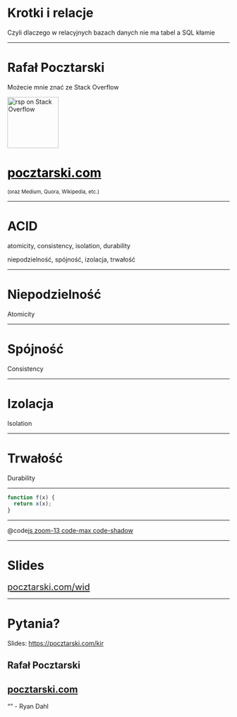 # Krotki i relacje

Czyli dlaczego w relacyjnych bazach danych nie ma tabel a SQL kłamie

---

# Rafał Pocztarski

Możecie mnie znać ze Stack Overflow

[<img alt="rsp on Stack Overflow" src="https://stackexchange.com/users/flair/303952.png" height="116">](https://stackoverflow.com/users/613198/rsp)

# <a href="https://pocztarski.com/" style="color: black">pocztarski.com</a>

<small>(oraz Medium, Quora, Wikipedia, etc.)</small>

---

# ACID

atomicity, consistency, isolation, durability

niepodzielność, spójność, izolacja, trwałość

---

# Niepodzielność

Atomicity

---

# Spójność

Consistency

---

# Izolacja

Isolation

---

# Trwałość

Durability

---

```js
function f(x) {
  return x(x);
}
```
---

@code[js zoom-13 code-max code-shadow](example-01.js)

---

# Slides

<big><big> [pocztarski.com/wid](https://pocztarski.com/kir) </big></big>

---

# Pytania?

Slides: https://pocztarski.com/kir

## Rafał Pocztarski

## [pocztarski.com](https://pocztarski.com)

“” - Ryan Dahl
